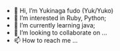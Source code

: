 - 👋 Hi, I’m Yukinaga fudo (Yuk/Yuko)
- 👀 I’m interested in Ruby, Python;
- 🌱 I’m currently learning java;
- 💞️ I’m looking to collaborate on ...
- 📫 How to reach me ...

<!---
YukinagaFd/YukinagaFd is a ✨ special ✨ repository because its `README.md` (this file) appears on your GitHub profile.
You can click the Preview link to take a look at your changes.
--->
